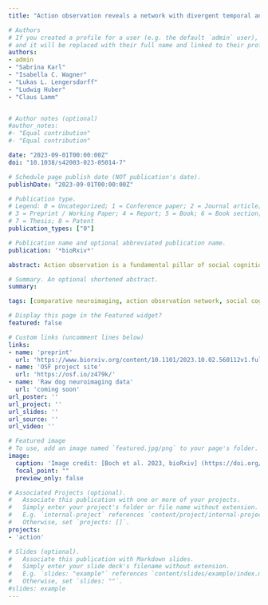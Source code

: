 ```yaml
---
title: "Action observation reveals a network with divergent temporal and parietal lobe engagement in dogs compared to humans"

# Authors
# If you created a profile for a user (e.g. the default `admin` user), write the username (folder name) here 
# and it will be replaced with their full name and linked to their profile.
authors: 
- admin
- "Sabrina Karl"
- "Isabella C. Wagner"
- "Lukas L. Lengersdorff"
- "Ludwig Huber"
- "Claus Lamm"


# Author notes (optional)
#author_notes:
#- "Equal contribution"
#- "Equal contribution"

date: "2023-09-01T00:00:00Z"
doi: "10.1038/s42003-023-05014-7"

# Schedule page publish date (NOT publication's date).
publishDate: "2023-09-01T00:00:00Z"

# Publication type.
# Legend: 0 = Uncategorized; 1 = Conference paper; 2 = Journal article;
# 3 = Preprint / Working Paper; 4 = Report; 5 = Book; 6 = Book section;
# 7 = Thesis; 8 = Patent
publication_types: ["0"]

# Publication name and optional abbreviated publication name.
publication: '*bioRxiv*'

abstract: Action observation is a fundamental pillar of social cognition. Neuroimaging research has revealed a human and primate action observation network (AON) encompassing fronto-temporo-parietal areas with links to a species’ imitation tendencies and relative lobe expansion. Dogs (Canis familiaris) have good action perception and imitation skills and a less expanded parietal than temporal lobe, but their AON remains unexplored. We conducted a functional MRI study with 28 dogs and 40 humans and found functionally analogous involvement of somatosensory and temporal brain areas of both species’ AONs and responses to transitive and intransitive action observation in line with their imitative skills. However, activation and task-based functional connectivity measures suggested significantly less parietal lobe involvement in dogs than in humans. These findings advance our understanding of the neural bases of action understanding and the convergent evolution of social cognition, with analogies and differences resulting from similar social environments and divergent brain expansion, respectively.

# Summary. An optional shortened abstract.
summary: 

tags: [comparative neuroimaging, action observation network, social cognition, dogs, humans]

# Display this page in the Featured widget?
featured: false

# Custom links (uncomment lines below)
links:
- name: 'preprint'
  url: 'https://www.biorxiv.org/content/10.1101/2023.10.02.560112v1.full.pdf'
- name: 'OSF project site'
  url: 'https://osf.io/z479k/'
- name: 'Raw dog neuroimaging data'
  url: 'coming soon'
url_poster: ''
url_project: ''
url_slides: ''
url_source: ''
url_video: ''

# Featured image
# To use, add an image named `featured.jpg/png` to your page's folder. 
image:
  caption: 'Image credit: [Boch et al. 2023, bioRxiv] (https://doi.org/10.1101/2023.10.02.560112 )'
  focal_point: ""
  preview_only: false

# Associated Projects (optional).
#   Associate this publication with one or more of your projects.
#   Simply enter your project's folder or file name without extension.
#   E.g. `internal-project` references `content/project/internal-project/index.md`.
#   Otherwise, set `projects: []`.
projects:
- 'action'

# Slides (optional).
#   Associate this publication with Markdown slides.
#   Simply enter your slide deck's filename without extension.
#   E.g. `slides: "example"` references `content/slides/example/index.md`.
#   Otherwise, set `slides: ""`.
#slides: example
---
```


